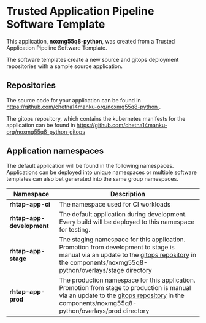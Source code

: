 # Trusted Application Pipeline Software Template

This application, **noxmg55q8-python**, was created from a Trusted Application Pipeline Software Template.

The software templates create a new source and gitops deployment repositories with a sample source application. 

## Repositories

The source code for your application can be found in [https://github.com/chetna14manku-org/noxmg55q8-python ](https://github.com/chetna14manku-org/noxmg55q8-python ).
 
The gitops repository, which contains the kubernetes manifests for the application can be found in 
[https://github.com/chetna14manku-org/noxmg55q8-python-gitops ](https://github.com/chetna14manku-org/noxmg55q8-python-gitops ) 

## Application namespaces 

The default application will be found in the following namespaces. Applications can be deployed into unique namespaces or multiple software templates can also bet generated into the same group namespaces.  

|  Namespace   |  Description   |  
| -------- | -------- |
| **rhtap-app-ci** | The namespace used for CI workloads |
| **rhtap-app-development** | The default application during development. Every build will be deployed to this namespace for testing. |
| **rhtap-app-stage** | The staging namespace for this application. Promotion from development to stage is manual via an update to the [gitops repository](https://github.com/chetna14manku-org/noxmg55q8-python-gitops ) in the components/noxmg55q8-python/overlays/stage directory |
| **rhtap-app-prod** | The production namespace for this application. Promotion from stage to production is manual via an update to the [gitops repository](https://github.com/chetna14manku-org/noxmg55q8-python-gitops ) in the components/noxmg55q8-python/overlays/prod directory |